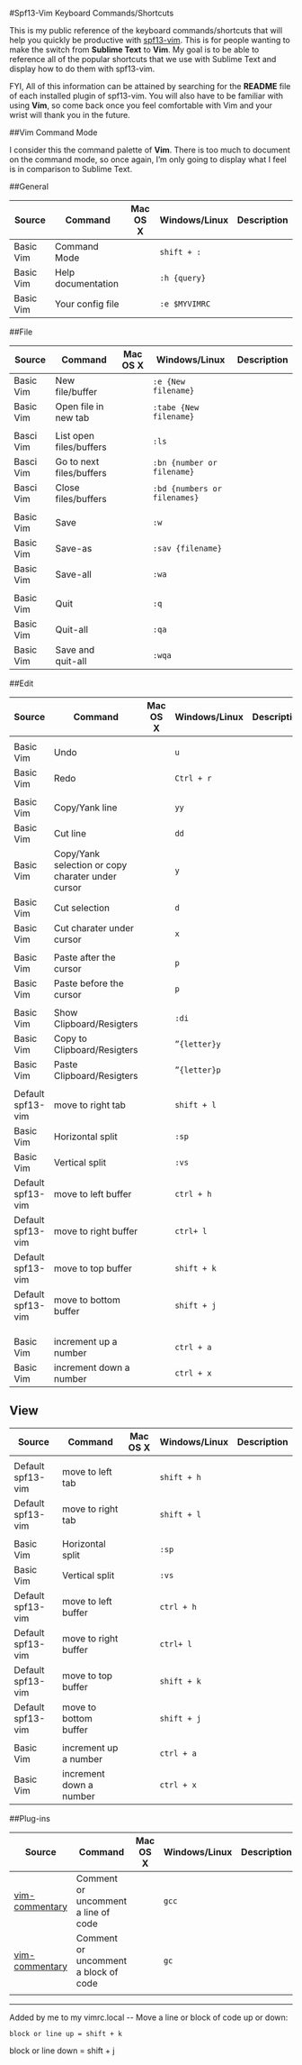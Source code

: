 #Spf13-Vim Keyboard Commands/Shortcuts

This is my public reference of the keyboard commands/shortcuts that will help you quickly be productive with [spf13-vim](https://github.com/spf13/spf13-vim).
This is for people wanting to make the switch from **Sublime Text** to **Vim**. My goal is to be able to reference all of the popular
shortcuts that we use with Sublime Text and display how to do them with spf13-vim.

FYI, All of this information can be attained by searching for the **README** file of each installed plugin of spf13-vim. You will
also have to be familiar with using **Vim**, so come back once you feel comfortable with Vim and your wrist will thank you in the future.

##Vim Command Mode

I consider this the command palette of **Vim**. There is too much to document on the command mode, so once again, I’m only going to display what I feel is in comparison to
Sublime Text.

##General

| Source          | Command            | Mac OS X | Windows/Linux     | Description |
| ---------       | --------           | -------  | --------------    |----------   |
| Basic Vim       | Command Mode       |          | `shift + :`       |             |
| Basic Vim       | Help documentation |          | `:h {query}`      |             |
| Basic Vim       | Your config file   |          | `:e $MYVIMRC`     |             |


##File

| Source            | Command                 | Mac OS X | Windows/Linux               | Description |
| ---------         | ----------------------  | -------  | ----------------            | ----------  |
| Basic Vim         | New file/buffer         |          | `:e {New filename}`         |             |
| Basic Vim         | Open file in new tab    |          | `:tabe {New filename}`      |             |
|                   |                         |          |                             |             |
| Basci Vim         | List open files/buffers |          | `:ls`                       |             |
| Basci Vim         | Go to next files/buffers|          | `:bn {number or filename}`  |             |
| Basci Vim         | Close files/buffers     |          | `:bd {numbers or filenames}`|             |
|                   |                         |          |                             |             |
| Basic Vim         | Save                    |          | `:w`                        |             |
| Basic Vim         | Save-as                 |          | `:sav {filename}`           |             |
| Basic Vim         | Save-all                |          | `:wa`                       |             |
|                   |                         |          |                             |             |
| Basic Vim         | Quit                    |          | `:q`                        |             |
| Basic Vim         | Quit-all                |          | `:qa`                       |             |
| Basic Vim         | Save and quit-all       |          | `:wqa`                      |             |


##Edit

| Source            | Command                                           | Mac OS X                 | Windows/Linux         | Description |
| ---------         | ----------------------                            | -------                  | ----------------      | ----------  |
|                   |                                                   |                          |                       |             |
| Basic Vim         | Undo                                              |                          | `u`                   |             |
| Basic Vim         | Redo                                              |                          | `Ctrl + r`            |             |
|                   |                                                   |                          |                       |             |
| Basic Vim         | Copy/Yank line                                    |                          | `yy`                  |             |
| Basic Vim         | Cut line                                          |                          | `dd`                  |             |
| Basic Vim         | Copy/Yank selection or copy charater under cursor |                          | `y`                   |             |
| Basic Vim         | Cut selection                                     |                          | `d`                   |             |
| Basic Vim         | Cut charater under cursor                         |                          | `x`                   |             |
|                   |                                                   |                          |                       |             |
| Basic Vim         | Paste after the cursor                            |                          | `p`                   |             |
| Basic Vim         | Paste before the cursor                           |                          | `p`                   |             |
|                   |                                                   |                          |                       |             |
| Basic Vim         | Show Clipboard/Resigters                          |                          | `:di`                 |             |
| Basic Vim         | Copy to Clipboard/Resigters                       |                          | `”{letter}y`          |             |
| Basic Vim         | Paste Clipboard/Resigters                         |                          | `”{letter}p`          |             |
|                   |                                                   |                          |                       |             |
| Default spf13-vim | move to right tab                                 |                          | `shift + l`           |             |
| Basic Vim         | Horizontal split                                  |                          | `:sp`                 |             |
| Basic Vim         | Vertical split                                    |                          | `:vs`                 |             |
| Default spf13-vim | move to left buffer                               |                          | `ctrl + h`            |             |
| Default spf13-vim | move to right buffer                              |                          | `ctrl+ l`             |             |
| Default spf13-vim | move to top buffer                                |                          | `shift + k`           |             |
| Default spf13-vim | move to bottom buffer                             |                          | `shift + j`           |             |
|                   |                                                   |                          |                       |             |
|                   |                                                   |                          |                       |             |
|                   |                                                   |                          |                       |             |
| Basic Vim         | increment up a number                             |                          | `ctrl + a`            |             |
| Basic Vim         | increment down a number                           |                          | `ctrl + x`            |             |

## View

| Source            | Command                 | Mac OS X | Windows/Linux         | Description |
| ---------         | ----------------------  | -------  | ----------------      | ----------  |
|                   |                         |          |                       |             |
| Default spf13-vim | move to left tab        |          | `shift + h`           |             |
| Default spf13-vim | move to right tab       |          | `shift + l`           |             |
|                   |                         |          |                       |             |
| Basic Vim         | Horizontal split        |          | `:sp`                 |             |
| Basic Vim         | Vertical split          |          | `:vs`                 |             |
| Default spf13-vim | move to left buffer     |          | `ctrl + h`            |             |
| Default spf13-vim | move to right buffer    |          | `ctrl+ l`             |             |
| Default spf13-vim | move to top buffer      |          | `shift + k`           |             |
| Default spf13-vim | move to bottom buffer   |          | `shift + j`           |             |
|                   |                         |          |                       |             |
| Basic Vim         | increment up a number   |          | `ctrl + a`            |             |
| Basic Vim         | increment down a number |          | `ctrl + x`            |             |

##Plug-ins

| Source                                                    | Command                              | Mac OS X | Windows/Linux     | Description |
| ---------                                                 | --------                             | -------  | -----             |----------   |
| [vim-commentary](https://github.com/tpope/vim-commentary) | Comment or uncomment a line of code  |          | `gcc`             |             |
| [vim-commentary](https://github.com/tpope/vim-commentary) | Comment or uncomment a block of code |          | `gc`              |             |
|                                                           |                                      |          |                   |             |



-------------------------------------------------------------------------
Added by me to my vimrc.local -- Move a line or block of code up or down:

````
block or line up = shift + k

````
block or line down = shift + j
